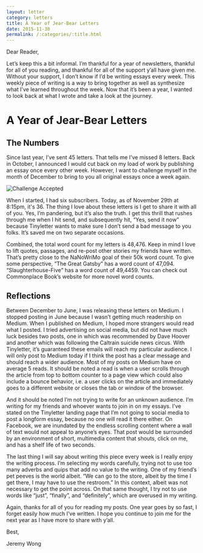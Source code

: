 ```yaml
---
layout: letter
category: letters
title: A Year of Jear-Bear Letters
date: 2015-11-30
permalink: /:categories/:title.html
---
```


Dear Reader,

Let’s keep this a bit informal. I’m thankful for a year of newsletters, thankful for all of you reading, and thankful for all of the support y’all have given me. Without your support, I don’t know if I’d be writing essays every week. This weekly piece of writing is a way to bring together as well as synthesize what I’ve learned throughout the week. Now that it’s been a year, I wanted to look back at what I wrote and take a look at the journey.


# A Year of Jear-Bear Letters

## The Numbers

Since last year, I’ve sent 45 letters. That tells me I’ve missed 8 letters. Back in October, I announced I would  cut back on my load of work by publishing an essay once every other week. However, I want to challenge myself in the month of December to bring to you all original essays once a week again.

![Challenge Accepted](http://gallery.tinyletterapp.com/b7acb1dd09358f1ed19f16a562a005fc08d42511/images/7a8aadbe-6a95-457d-8066-6e59f10e3ad5.png)

When I started, I had six subscribers. Today, as of November 29th at 8:15pm, it's 36. The thing I love about these letters is I get to share it with all of you. Yes, I’m pandering, but it’s also the truth. I get this thrill that rushes through me when I hit send, and subsequently hit, “Yes, send it now” because Tinyletter wants to make sure I don’t send a bad message to you folks. It’s saved me on two separate occasions.

Combined, the total word count for my letters is 48,476. Keep in mind I love to lift quotes, passages, and re-post other stories my friends have written. That’s pretty close to the NaNoWriMo goal of their 50k word count. To give some perspective, “The Great Gatsby” has a word count of 47,094. “Slaughterhouse-Five” has a word count of 49,4459. You can check out Commonplace Book’s website for more novel word counts.

## Reflections

Between December to June, I was releasing these letters on Medium. I stopped posting in June because I wasn’t getting much readership on Medium. When I published on Medium, I hoped more strangers would read what I posted. I tried advertising on social media, but did not have much luck besides two posts, one in which was recommended by Dave Hoover and another which was following the Caltrain suicide news circus. With Tinyletter, it’s guaranteed these emails will reach my particular audience. I will only post to Medium today if I think the post has a clear message and should reach a wider audience. Most of my posts on Medium have on average 5 reads. It should be noted a read is when a user scrolls through the article from top to bottom counter to a page view which could also include a bounce behavior, i.e. a user clicks on the article and immediately goes to a different website or closes the tab or window of the browser.

And it should be noted I’m not trying to write for an unknown audience. I’m writing for my friends and whoever wants to join in on my essays. I’ve stated on the Tinyletter landing page that I’m not going to social media to post a longform essay, because no one will read it there either. On Facebook, we are inundated by the endless scrolling content where a wall of text would not appeal to anyone’s eyes. That post would be surrounded by an environment of short, multimedia content that shouts, click on me, and has a shelf life of two seconds.

The last thing I will say about writing this piece every week is I really enjoy the writing process. I’m selecting my words carefully, trying not to use too many adverbs and quips that add no value to the writing. One of my friend’s pet peeves is the world albeit. “We can go to the store, albeit by the time I get there, I may have to use the restroom.” In this context, albeit was not necessary to get the point across. On that same thought, I try not to use words like “just”, “finally”, and “definitely”, which are overused in my writing.

Again, thanks for all of you for reading my posts. One year goes by so fast, I forget easily how much I’ve written. I hope you continue to join me for the next year as I have more to share with y’all.

Best,

Jeremy Wong
